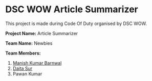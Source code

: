 # DSC WOW Article Summarizer

This project is made during Code Of Duty organised by DSC WOW. 

**Project Name:** Article Summarizer

**Team Name:** Newbies

**Team Members:** 
1. [Manish Kumar Barnwal](https://github.com/imanishbarnwal/)
2. [Daita Sur](https://github.com/daita-sur)
3. Pawan Kumar
